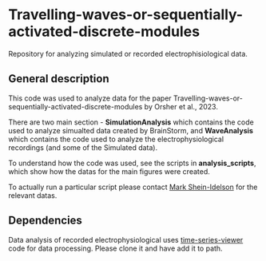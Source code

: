 # Travelling-waves-or-sequentially-activated-discrete-modules

Repository for analyzing simulated or recorded electrophisiological data.

## General description
This code was used to analyze data for the paper Travelling-waves-or-sequentially-activated-discrete-modules by Orsher et al., 2023.

There are two main section - **SimulationAnalysis** which contains the code used to analyze simualted 
data created by BrainStorm, and **WaveAnalysis** which contains the code used to
analyze the electrophysiological recordings (and some of the Simulated data).

To understand how the code was used, see the scripts in **analysis_scripts**, 
which show how the datas for the main figures were created.

To actually run a particular script please contact [Mark Shein-Idelson](mailto:sheinmark@tauex.tau.ac.il) for the relevant 
datas.

## Dependencies
Data analysis of recorded electrophysiological uses [time-series-viewer](https://github.com/EvolutionaryNeuralCodingLab/time-series-viewer) code for data processing.
Please clone it and have add it to path.
